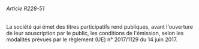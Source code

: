 ###### Article R228-51

La société qui émet des titres participatifs rend publiques, avant l'ouverture de leur souscription par le public, les conditions de l'émission, selon les modalités prévues par le règlement (UE) n° 2017/1129 du 14 juin 2017.

